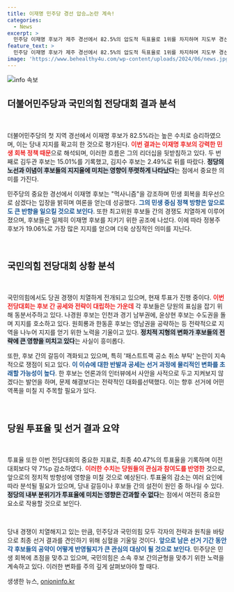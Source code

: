 ```yaml
---
title: 이재명 민주당 경선 압승…논란 계속!
categories:
  - News
excerpt: >
  민주당 이재명 후보가 제주 경선에서 82.5%의 압도적 득표율로 1위를 차지하며 지도부 경선의 초강자로 부상했다. 국민의힘 전당대회는 후보 간 격렬한 설전 중, 모바일 투표율이 지난해보다 하락세를 보였다. 클릭하면 자세한 내용이 기다립니다!
feature_text: >
  민주당 이재명 후보가 제주 경선에서 82.5%의 압도적 득표율로 1위를 차지하며 지도부 경선의 초강자로 부상했다. 국민의힘 전당대회는 후보 간 격렬한 설전 중, 모바일 투표율이 지난해보다 하락세를 보였다. 클릭하면 자세한 내용이 기다립니다!
image: 'https://www.behealthy4u.com/wp-content/uploads/2024/06/news.jpg'
---
```


<p><img src="https://www.behealthy4u.com/wp-content/uploads/2024/06/news.jpg" alt="info 속보" /></p>

<h2 data-ke-size="size26">더불어민주당과 국민의힘 전당대회 결과 분석</h2>

<p data-ke-size="size16">&nbsp;</p>

<p>더불어민주당의 첫 지역 경선에서 이재명 후보가 82.5%라는 높은 수치로 승리하였으며, 이는 당내 지지를 확고히 한 것으로 평가된다. <b><span style="color: #ee2323;">이번 결과는 이재명 후보의 강력한 민생 회복 정책 때문</span></b>으로 해석되며, 이러한 흐름은 그의 리더십을 뒷받침하고 있다. 두 번째로 김두관 후보는 15.01%를 기록했고, 김지수 후보는 2.49%로 뒤를 따랐다. <b><span style="background-color: #21538527;">정당의 노선과 이념이 후보들의 지지율에 미치는 영향이 뚜렷하게 나타났다</span></b>는 점에서 중요한 의미를 가진다. </p>

<p>민주당의 중요한 경선에서 이재명 후보는 "먹사니즘"을 강조하며 민생 회복을 최우선으로 삼겠다는 입장을 밝히며 여론을 얻는데 성공했다. <b><span style="color: #1a5490;">그의 민생 중심 정책 방향은 앞으로도 큰 반향을 일으킬 것으로 보인다</span></b>. 또한 최고위원 후보들 간의 경쟁도 치열하게 이루어졌으며, 후보들은 일제히 이재명 후보를 지키기 위한 공조에 나섰다. 이에 따라 정봉주 후보가 19.06%로 가장 많은 지지를 얻으며 더욱 상징적인 의미를 지닌다. </p>

<p data-ke-size="size16">&nbsp;</p>

<h2 data-ke-size="size26">국민의힘 전당대회 상황 분석</h2>

<p data-ke-size="size16">&nbsp;</p>

<p>국민의힘에서도 당권 경쟁이 치열하게 전개되고 있으며, 현재 투표가 진행 중이다. <b><span style="color: #ee2323;">이번 전당대회는 후보 간 공세와 전략이 대립하는 가운데</span></b> 각 후보들은 당원의 표심을 잡기 위해 동분서주하고 있다. 나경원 후보는 인천과 경기 남부권에, 윤상현 후보는 수도권을 돌며 지지를 호소하고 있다. 원희룡과 한동훈 후보는 영남권을 공략하는 등 전략적으로 지역을 나누어 지지를 얻기 위한 노력을 기울이고 있다. <b><span style="background-color: #21538527;">정치적 지형의 변화가 후보들의 전략에 큰 영향을 미치고 있다</span></b>는 사실이 흥미롭다. </p>

<p>또한, 후보 간의 갈등이 격화되고 있으며, 특히 '패스트트랙 공소 취소 부탁' 논란이 지속적으로 쟁점이 되고 있다. <b><span style="color: #1a5490;">이 이슈에 대한 반발과 공세는 선거 과정에 물리적인 변화를 초래할 가능성이 높다</span></b>. 한 후보는 언론과의 인터뷰에서 사안을 사적으로 두고 지켜보지 않겠다는 발언을 하며, 문제 해결보다는 전략적인 대화를선택했다. 이는 향후 선거에 어떤 역폭을 미칠 지 주목할 필요가 있다.</p>

<p data-ke-size="size16">&nbsp;</p>

<h2 data-ke-size="size26">당원 투표율 및 선거 결과 요약</h2>

<p data-ke-size="size16">&nbsp;</p>

<p>투표율 또한 이번 전당대회의 중요한 지표로, 최종 40.47%의 투표율을 기록하며 이전 대회보다 약 7%p 감소하였다. <b><span style="color: #ee2323;">이러한 수치는 당원들의 관심과 참여도를 반영한</span></b> 것으로, 앞으로의 정치적 방향성에 영향을 미칠 것으로 예상된다. 투표율의 감소는 여러 요인에 따라 분석될 필요가 있으며, 당내 갈등이나 후보들 간의 설전이 원인 중 하나일 수 있다. <b><span style="background-color: #21538527;">정당의 내부 분위기가 투표율에 미치는 영향은 간과할 수 없다</span></b>는 점에서 여전히 중요한 요소로 작용할 것으로 보인다.</p>

<p data-ke-size="size16">&nbsp;</p>

<p>당내 경쟁이 치열해지고 있는 만큼, 민주당과 국민의힘 모두 각자의 전략과 원칙을 바탕으로 최종 선거 결과를 견인하기 위해 심혈을 기울일 것이다. <b><span style="color: #1a5490;">앞으로 남은 선거 기간 동안 각 후보들의 공약이 어떻게 반영될지가 큰 관심의 대상이 될 것으로 보인다</span></b>. 민주당은 민생 회복에 초점을 맞추고 있으며, 국민의힘은 소속 후보 간의균형을 맞추기 위한 노력을 계속하고 있다. 이러한 변화를 주의 깊게 살펴보아야 할 때다.</p>
생생한 뉴스, <a href="https://onioninfo.kr" rel="dofollow">onioninfo.kr</a>


